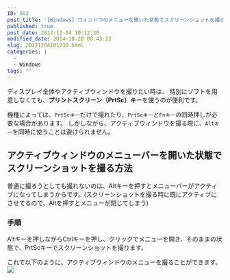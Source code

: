 ```yaml
---
ID: 563
post_title: '[Windows] ウィンドウのメニューを開いた状態でスクリーンショットを撮る方法'
published: true
post_date: 2012-12-04 10:12:30
modified_date: 2014-10-20 00:43:22
slug: 20121204101230.html
categories: |
  -
  - Windows
tags: ""
---
```

ディスプレイ全体やアクティブウィンドウを撮りたい時は、
特別にソフトを用意しなくても、<b>プリントスクリーン（PrtSc）キー</b>を使うのが便利です。

機種によっては、<code>PrtScキー</code>だけで撮れたり、<code>PrtScキー</code>と<code>Fnキー</code>の同時押しが必要な場合があります。
しかしながら、アクティブウィンドウを撮る際に、<code>Altキー</code>を同時に使うことは避けられません。
<!--more-->
<h2>アクティブウィンドウのメニューバーを開いた状態でスクリーンショットを撮る方法</h2>
普通に撮ろうとしても撮れないのは、Altキーを押すとメニューバーがアクティブになってしまうからです。<span class="text-muted">(スクリーンショットを撮る時に既にアクティブにさせてるので、Altを押すとメニューが閉じてしまう)</span>

<h3>手順</h3>
Altキーを押しながらCtrlキーを押し、クリックでメニューを開き、そのままの状態で、PrtScキーでスクリーンショットを撮ります。

これで以下のように、アクティブウィンドウのメニューを撮ることができます。
<img src="[cfview name='img_1']">